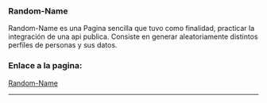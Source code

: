 ### Random-Name



Random-Name es una Pagina sencilla que tuvo como finalidad, practicar la integración de una api publica.
Consiste en generar aleatoriamente distintos perfiles de personas y sus datos.



### Enlace a la pagina:
[Random-Name](https://apirandom.web.app/) 

 ------------
